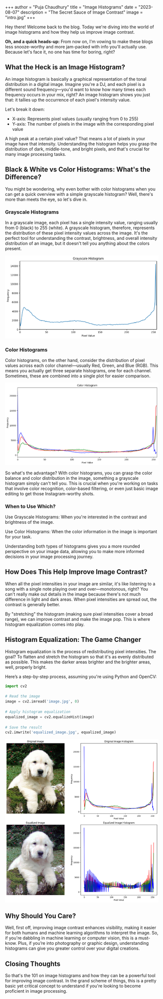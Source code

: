 +++
author = "Puja Chaudhury"
title = "Image Histograms"
date = "2023-08-07"
description = "The Secret Sauce of Image Contrast"
image = "intro.jpg"
+++

Hey there! Welcome back to the blog. Today we're diving into the world of image histograms and how they help us improve image contrast. 

**Oh, and a quick heads-up:** From now on, I'm vowing to make these blogs less snooze-worthy and more jam-packed with info you'll actually use. Because let's face it, no one has time for boring, right?


## What the Heck is an Image Histogram?

An image histogram is basically a graphical representation of the tonal distribution in a digital image. Imagine you're a DJ, and each pixel is a different sound frequency—you'd want to know how many times each frequency occurs in your mix, right? An image histogram shows you just that: it tallies up the occurrence of each pixel's intensity value.

Let's break it down:

- X-axis: Represents pixel values (usually ranging from 0 to 255)
- Y-axis: The number of pixels in the image with the corresponding pixel value

A high peak at a certain pixel value? That means a lot of pixels in your image have that intensity. Understanding the histogram helps you grasp the distribution of dark, middle-tone, and bright pixels, and that's crucial for many image processing tasks.

## Black & White vs Color Histograms: What's the Difference?
You might be wondering, why even bother with color histograms when you can get a quick overview with a simple grayscale histogram? Well, there's more than meets the eye, so let's dive in.

### Grayscale Histograms

In a grayscale image, each pixel has a single intensity value, ranging usually from 0 (black) to 255 (white). A grayscale histogram, therefore, represents the distribution of these pixel intensity values across the image. It's the perfect tool for understanding the contrast, brightness, and overall intensity distribution of an image, but it doesn't tell you anything about the colors present.

![Black and White Histogram](bnwimg.png)

### Color Histograms

Color histograms, on the other hand, consider the distribution of pixel values across each color channel—usually Red, Green, and Blue (RGB). This means you actually get three separate histograms, one for each channel. Sometimes, these are combined into a single plot for easier comparison.

![Color Histogram](imghist.png)

So what's the advantage? With color histograms, you can grasp the color balance and color distribution in the image, something a grayscale histogram simply can't tell you. This is crucial when you're working on tasks that involve color recognition, color-based filtering, or even just basic image editing to get those Instagram-worthy shots.

### When to Use Which?
Use Grayscale Histograms: When you're interested in the contrast and brightness of the image.

Use Color Histograms: When the color information in the image is important for your task.

Understanding both types of histograms gives you a more rounded perspective on your image data, allowing you to make more informed decisions in your image processing journey.

## How Does This Help Improve Image Contrast?

When all the pixel intensities in your image are similar, it's like listening to a song with a single note playing over and over—monotonous, right? You can't really make out details in the image because there's not much difference in light and dark areas. When pixel intensities are spread out, the contrast is generally better.

By "stretching" the histogram (making sure pixel intensities cover a broad range), we can improve contrast and make the image pop. This is where histogram equalization comes into play.

## Histogram Equalization: The Game Changer

Histogram equalization is the process of redistributing pixel intensities. The goal? To flatten and stretch the histogram so that it's as evenly distributed as possible. This makes the darker areas brighter and the brighter areas, well, properly bright.

Here’s a step-by-step process, assuming you're using Python and OpenCV:

```python
import cv2

# Read the image
image = cv2.imread('image.jpg', 0)

# Apply histogram equalization
equalized_image = cv2.equalizeHist(image)

# Save the result
cv2.imwrite('equalized_image.jpg', equalized_image)
```

![Histogram Equalization](ba.png)

## Why Should You Care?
Well, first off, improving image contrast enhances visibility, making it easier for both humans and machine learning algorithms to interpret the image. So, if you're dabbling in machine learning or computer vision, this is a must-know. Plus, if you’re into photography or graphic design, understanding histograms can give you greater control over your digital creations.


## Closing Thoughts
So that's the 101 on image histograms and how they can be a powerful tool for improving image contrast. In the grand scheme of things, this is a pretty basic yet critical concept to understand if you're looking to become proficient in image processing.